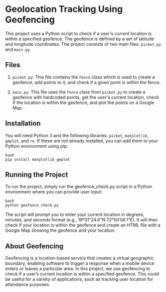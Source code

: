 # Geolocation Tracking Using Geofencing

This project uses a Python script to check if a user's current location is within a specified geofence. The geofence is defined by a set of latitude and longitude coordinates. The project consists of two main files: `picket.py` and `main.py`.

## Files

1. `picket.py`: This file contains the `Fence` class which is used to create a geofence, add points to it, and check if a given point is within the fence.

2. `main.py`: This file uses the `Fence` class from `picket.py` to create a geofence with hardcoded points, get the user's current location, check if the location is within the geofence, and plot the points on a Google Map.

## Installation

You will need Python 3 and the following libraries: `picket`, `matplotlib`, `gmplot`, and `re`. If these are not already installed, you can add them to your Python environment using pip:

```
bash
pip install matplotlib gmplot
```

## Running the Project

To run the project, simply run the geofence_check.py script in a Python environment where you can provide user input:

```
bash
python geofence_check.py
```

The script will prompt you to enter your current location in degrees, minutes, and seconds format (e.g., 19°07’24.6"N 72°50’06.1"E). It will then check if your location is within the geofence and create an HTML file with a Google Map showing the geofence and your location.

## About Geofencing

Geofencing is a location-based service that creates a virtual geographic boundary, enabling software to trigger a response when a mobile device enters or leaves a particular area. In this project, we use geofencing to check if a user’s current location is within a specified geofence. This could be useful for a variety of applications, such as tracking user location for attendance purposes.